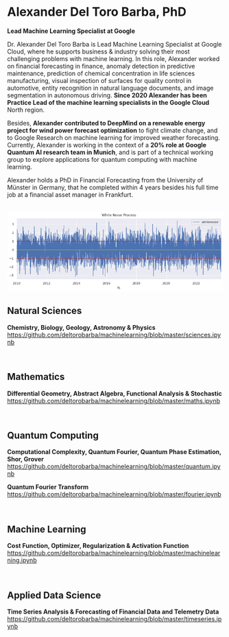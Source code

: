 # Alexander Del Toro Barba, PhD

**Lead Machine Learning Specialist at Google**

Dr. Alexander Del Toro Barba is Lead Machine Learning Specialist at Google Cloud, where he supports business & industry solving their most challenging problems with machine learning.
In this role, Alexander worked on financial forecasting in finance, anomaly detection in predictive maintenance, prediction of chemical concentration in life sciences manufacturing, visual inspection of surfaces for quality control in automotive, entity recognition in natural language documents, and image segmentation in autonomous driving. **Since 2020 Alexander has been Practice Lead of the machine learning specialists in the Google Cloud** North region.

Besides, **Alexander contributed to DeepMind on a renewable energy project for wind power forecast optimization** to fight climate change, and to Google Research on machine learning for improved weather forecasting. Currently, Alexander is working in the context of a **20% role at Google Quantum AI research team in Munich**, and is part of a technical working group to explore applications for quantum computing with machine learning.

Alexander holds a PhD in Financial Forecasting from the University of Münster in Germany, that he completed within 4 years besides his full time job at a financial asset manager in Frankfurt.

<br>

<img src="https://raw.githubusercontent.com/deltorobarba/repo/master/whitenoise.png" alt="white noise">

<br>

## Natural Sciences

<b>Chemistry, Biology, Geology, Astronomy & Physics</b><br>
https://github.com/deltorobarba/machinelearning/blob/master/sciences.ipynb

<br>


## Mathematics

<b>Differential Geometry, Abstract Algebra, Functional Analysis & Stochastic</b><br>
https://github.com/deltorobarba/machinelearning/blob/master/maths.ipynb

<br>

## Quantum Computing

<b>Computational Complexity, Quantum Fourier, Quantum Phase Estimation, Shor, Grover</b><br>
https://github.com/deltorobarba/machinelearning/blob/master/quantum.ipynb


<b>Quantum Fourier Transform</b><br>
https://github.com/deltorobarba/machinelearning/blob/master/fourier.ipynb

<br>


## Machine Learning

<b>Cost Function, Optimizer, Regularization & Activation Function</b><br>
https://github.com/deltorobarba/machinelearning/blob/master/machinelearning.ipynb


<br>


## Applied Data Science

<b>Time Series Analysis & Forecasting of Financial Data and Telemetry Data</b><br>
https://github.com/deltorobarba/machinelearning/blob/master/timeseries.ipynb
<br>

